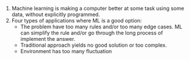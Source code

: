 1. Machine learning is making a computer better at some task using some data, without explicitly programmed.
2. Four types of applications where ML is a good option:
    - The problem have too many rules and/or too many edge cases. ML can simplify the rule and/or go through the long process of implement the answer.
    - Traditional approach yields no good solution or too complex.
    - Environment has too many fluctuation 